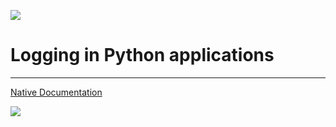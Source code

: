 <p>
  <a href="https://www.codacy.com/manual/jmeisele/PyLogger?utm_source=github.com&amp;utm_medium=referral&amp;utm_content=jmeisele/PyLogger&amp;utm_campaign=Badge_Grade"></a>
  <img src="https://api.codacy.com/project/badge/Grade/c6b07ee5d932428fb7f4a29d0b1e5af1"/>
  </p>
  
# Logging in Python applications
--------------------
[Native Documentation](https://docs.python.org/2/library/logging.html)

![](https://uploads.toptal.io/blog/image/125743/toptal-blog-image-1521816059621-e6f7f14b3fec759b8f4740a79c19432e.png)
